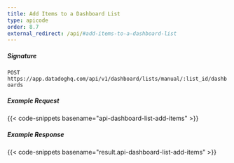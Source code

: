 ```yaml
---
title: Add Items to a Dashboard List
type: apicode
order: 8.7
external_redirect: /api/#add-items-to-a-dashboard-list
---
```


##### Signature

`POST https://app.datadoghq.com/api/v1/dashboard/lists/manual/:list_id/dashboards`

##### Example Request

{{< code-snippets basename="api-dashboard-list-add-items" >}}

##### Example Response

{{< code-snippets basename="result.api-dashboard-list-add-items" >}}
